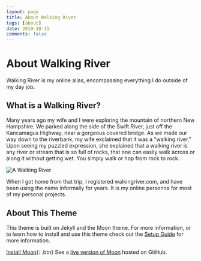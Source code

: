 ```yaml
---
layout: page
title: About Walking River
tags: [about]
date: 2019-10-11
comments: false
---
```

    
# About Walking River
Walking River is my online alias, encompassing everything I do outside of my day job. 

## What is a Walking River?
Many years ago my wife and I were exploring the mountain of northern New Hampshire. We parked along the side of the Swift River, just off the Kancamagus Highway, near a gorgeous covered bridge. As we made our way down to the riverbank, my wife exclaimed that it was a "walking river." Upon seeing my puzzled expression, she explained that a walking river is any river or stream that is so full of rocks, that one can easily walk across or along it without getting wet. You simply walk or hop from rock to rock. 

![A Walking River](https://walkingriver.com/assets/img/white-mountains-918002_1920.jpg)

When I got home from that trip, I registered walkingriver.com, and have been using the name informally for years. It is my online personna for most of my personal projects.

## About This Theme
This theme is built on Jekyll and the Moon theme. For more information, or to learn how to install and use this theme check out the [Setup Guide](http://taylantatli.me/Moon/moon-theme/) for more information.
      
[Install Moon](https://github.com/TaylanTatli/Moon){: .btn}
See a [live version of Moon](http://taylantatli.github.io/Moon) hosted on GitHub.

